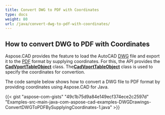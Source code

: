 ```yaml
---
title: Convert DWG to PDF with Coordinates
type: docs
weight: 80
url: /java/convert-dwg-to-pdf-with-coordinates/
---
```



## **How to convert DWG to PDF with Coordinates**

Aspose.CAD provides the feature to load the AutoCAD [DWG](https://docs.fileformat.com/cad/dwg/) file and export it to the [PDF](https://docs.fileformat.com/pdf/) format by supplying coordinates. For this, the API provides the [**CadVportTableObject**](https://apireference.aspose.com/cad/java/com.aspose.cad.fileformats.cad.cadtables/CadVportTableObject) class. The[**CadVportTableObject**](https://apireference.aspose.com/cad/java/com.aspose.cad.fileformats.cad.cadtables/CadVportTableObject) class is used to specify the coordinates for convertion.

The code sample below shows how to convert a DWG file to PDF format by providing coordinates using Aspose.CAD for Java.

{{< gist "aspose-com-gists" "49c1b75d9a84e149ecf374ece2c2597d" "Examples-src-main-java-com-aspose-cad-examples-DWGDrawings-ConvertDWGToPDFBySupplyingCoordinates-1.java" >}}
